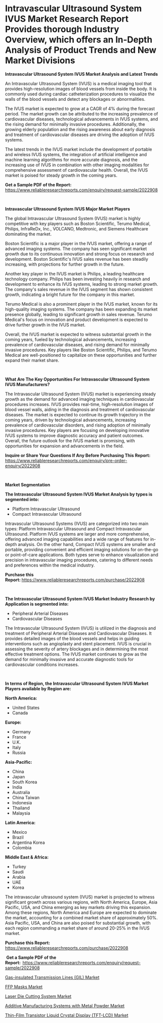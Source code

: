 <p><h1>Intravascular Ultrasound System IVUS Market Research Report Provides thorough Industry Overview, which offers an In-Depth Analysis of Product Trends and New Market Divisions</h1></p><p><strong>Intravascular Ultrasound System IVUS Market Analysis and Latest Trends</strong></p>
<p><p>An Intravascular Ultrasound System (IVUS) is a medical imaging tool that provides high-resolution images of blood vessels from inside the body. It is commonly used during cardiac catheterization procedures to visualize the walls of the blood vessels and detect any blockages or abnormalities.</p><p>The IVUS market is expected to grow at a CAGR of 4% during the forecast period. The market growth can be attributed to the increasing prevalence of cardiovascular diseases, technological advancements in IVUS systems, and the rising demand for minimally invasive procedures. Additionally, the growing elderly population and the rising awareness about early diagnosis and treatment of cardiovascular diseases are driving the adoption of IVUS systems.</p><p>The latest trends in the IVUS market include the development of portable and wireless IVUS systems, the integration of artificial intelligence and machine learning algorithms for more accurate diagnosis, and the increasing use of IVUS in combination with other imaging modalities for comprehensive assessment of cardiovascular health. Overall, the IVUS market is poised for steady growth in the coming years.</p></p>
<p><strong>Get a Sample PDF of the Report:&nbsp;</strong> <a href="https://www.reliableresearchreports.com/enquiry/request-sample/2022908">https://www.reliableresearchreports.com/enquiry/request-sample/2022908</a></p>
<p>&nbsp;</p>
<p><strong>Intravascular Ultrasound System IVUS Major Market Players</strong></p>
<p><p>The global Intravascular Ultrasound System (IVUS) market is highly competitive with key players such as Boston Scientific, Terumo Medical, Philips, InfraReDx, Inc., VOLCANO, Medtronic, and Siemens Healthcare dominating the market.</p><p>Boston Scientific is a major player in the IVUS market, offering a range of advanced imaging systems. The company has seen significant market growth due to its continuous innovation and strong focus on research and development. Boston Scientific's IVUS sales revenue has been steadily increasing, with projections for further growth in the future.</p><p>Another key player in the IVUS market is Philips, a leading healthcare technology company. Philips has been investing heavily in research and development to enhance its IVUS systems, leading to strong market growth. The company's sales revenue in the IVUS segment has shown consistent growth, indicating a bright future for the company in this market.</p><p>Terumo Medical is also a prominent player in the IVUS market, known for its high-quality imaging systems. The company has been expanding its market presence globally, leading to significant growth in sales revenue. Terumo Medical's focus on innovation and product development is expected to drive further growth in the IVUS market.</p><p>Overall, the IVUS market is expected to witness substantial growth in the coming years, fueled by technological advancements, increasing prevalence of cardiovascular diseases, and rising demand for minimally invasive procedures. Key players like Boston Scientific, Philips, and Terumo Medical are well-positioned to capitalize on these opportunities and further expand their market share.</p></p>
<p>&nbsp;</p>
<p><strong>What Are The Key Opportunities For Intravascular Ultrasound System IVUS Manufacturers?</strong></p>
<p><p>The Intravascular Ultrasound System (IVUS) market is experiencing steady growth as the demand for advanced imaging techniques in cardiovascular procedures increases. IVUS provides real-time, high-resolution images of blood vessel walls, aiding in the diagnosis and treatment of cardiovascular diseases. The market is expected to continue its growth trajectory in the coming years, driven by technological advancements, increasing prevalence of cardiovascular disorders, and rising adoption of minimally invasive procedures. Key players are focusing on developing innovative IVUS systems to improve diagnostic accuracy and patient outcomes. Overall, the future outlook for the IVUS market is promising, with opportunities for expansion and advancements in the field.</p></p>
<p><strong>Inquire or Share Your Questions If Any Before Purchasing This Report:</strong> <a href="https://www.reliableresearchreports.com/enquiry/pre-order-enquiry/2022908">https://www.reliableresearchreports.com/enquiry/pre-order-enquiry/2022908</a></p>
<p>&nbsp;</p>
<p><strong>Market Segmentation</strong></p>
<p><strong>The Intravascular Ultrasound System IVUS Market Analysis by types is segmented into:</strong></p>
<p><ul><li>Platform Intravascular Ultrasound</li><li>Compact Intravascular Ultrasound</li></ul></p>
<p><p>Intravascular Ultrasound Systems (IVUS) are categorized into two main types: Platform Intravascular Ultrasound and Compact Intravascular Ultrasound. Platform IVUS systems are larger and more comprehensive, offering advanced imaging capabilities and a wide range of features for in-depth analysis. On the other hand, Compact IVUS systems are smaller and portable, providing convenient and efficient imaging solutions for on-the-go or point-of-care applications. Both types serve to enhance visualization and precision in intravascular imaging procedures, catering to different needs and preferences within the medical industry.</p></p>
<p><strong>Purchase this Report:&nbsp;</strong><a href="https://www.reliableresearchreports.com/purchase/2022908">https://www.reliableresearchreports.com/purchase/2022908</a></p>
<p>&nbsp;</p>
<p><strong>The Intravascular Ultrasound System IVUS Market Industry Research by Application is segmented into:</strong></p>
<p><ul><li>Peripheral Arterial Diseases</li><li>Cardiovascular Diseases</li></ul></p>
<p><p>The Intravascular Ultrasound System (IVUS) is utilized in the diagnosis and treatment of Peripheral Arterial Diseases and Cardiovascular Diseases. It provides detailed images of the blood vessels and helps in guiding interventions such as angioplasty and stent placement. IVUS is crucial in assessing the severity of artery blockages and in determining the most effective treatment options. The IVUS market continues to grow as the demand for minimally invasive and accurate diagnostic tools for cardiovascular conditions increases.</p></p>
<p>&nbsp;</p>
<p><strong>In terms of Region, the Intravascular Ultrasound System IVUS Market Players available by Region are:</strong></p>
<p>
    <p> <strong> North America: </strong>
        <ul>
            <li>United States</li>
            <li>Canada</li>
        </ul>
        </p> 
    <p> <strong> Europe: </strong>
        <ul>
            <li>Germany</li>
            <li>France</li>
            <li>U.K.</li>
            <li>Italy</li>
            <li>Russia</li>
        </ul>
        </p> 
    <p> <strong> Asia-Pacific: </strong>
        <ul>
            <li>China</li>
            <li>Japan</li>
            <li>South Korea</li>
            <li>India</li>
            <li>Australia</li>
            <li>China Taiwan</li>
            <li>Indonesia</li>
            <li>Thailand</li>
            <li>Malaysia</li>
        </ul>
        </p> 
    <p> <strong> Latin America: </strong>
        <ul>
            <li>Mexico</li>
            <li>Brazil</li>
            <li>Argentina Korea</li>
            <li>Colombia</li>
        </ul>
        </p> 
    <p> <strong> Middle East & Africa: </strong>
        <ul>
            <li>Turkey</li>
            <li>Saudi</li>
            <li>Arabia</li>
            <li>UAE</li>
            <li>Korea</li>
        </ul>
    </p>
    </p>
<p><p>The intravascular ultrasound system (IVUS) market is projected to witness significant growth across various regions, with North America, Europe, Asia Pacific, USA, and China emerging as key markets driving this expansion. Among these regions, North America and Europe are expected to dominate the market, accounting for a combined market share of approximately 50%. Asia Pacific, USA, and China are also poised for substantial growth, with each region commanding a market share of around 20-25% in the IVUS market.</p></p>
<p><strong>Purchase this Report: </strong><a href="https://www.reliableresearchreports.com/purchase/2022908">https://www.reliableresearchreports.com/purchase/2022908</a></p>
<p>&nbsp;<strong>Get a Sample PDF of the Report:&nbsp;&nbsp;</strong><a href="https://www.reliableresearchreports.com/enquiry/request-sample/2022908">https://www.reliableresearchreports.com/enquiry/request-sample/2022908</a></p>
<p><strong></strong></p>
<p><p><a href="https://view.publitas.com/reportprime-1/gas-insulated-transmission-lines-gil-market-size-evaluating-its-market-trends-growth-and-projections-2024-2031/">Gas-insulated Transmission Lines (GIL) Market</a></p><p><a href="https://angry-finch-aaf.notion.site/FFP-Masks-Market-Size-Growing-and-Forecasted-for-period-from-2024-2031-and-provides-complete-marke-4ec99fc76bf04ba0beb5647cc7305a12">FFP Masks Market</a></p><p><a href="https://chivalrous-flock-a86.notion.site/Laser-Die-Cutting-System-Market-Size-Growing-and-Forecasted-for-period-from-2024-2031-and-provides-067b9448e8e34f8bae4524f3c24bc082">Laser Die Cutting System Market</a></p><p><a href="https://faithful-glue-af3.notion.site/Additive-Manufacturing-Systems-with-Metal-Powder-Market-Research-Report-Reveals-The-Latest-Trends-An-6dfdfb88fd5447b284acf6581d8297ba">Additive Manufacturing Systems with Metal Powder Market</a></p><p><a href="https://view.publitas.com/reportprime-1/thin-film-transistor-liquid-crystal-display-tft-lcd-market-size-focuses-on-market-dynamics-in-depth-analysis-and-future-projections-of-its-market-forecasted-for-period-from-2024-to-2031/">Thin-Film Transistor Liquid Crystal Display (TFT-LCD) Market</a></p></p>